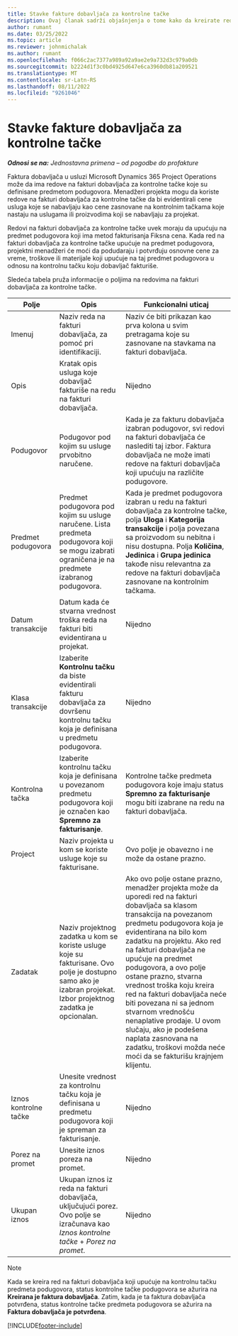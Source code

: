 ```yaml
---
title: Stavke fakture dobavljača za kontrolne tačke
description: Ovaj članak sadrži objašnjenja o tome kako da kreirate redove na fakturi dobavljača za kontrolne tačke na podugovoru.
author: rumant
ms.date: 03/25/2022
ms.topic: article
ms.reviewer: johnmichalak
ms.author: rumant
ms.openlocfilehash: f066c2ac7377a989a92a9ae2e9a732d3c979a0db
ms.sourcegitcommit: b2224d1f3c0bd4925d647e6ca3960db81a209521
ms.translationtype: MT
ms.contentlocale: sr-Latn-RS
ms.lasthandoff: 08/11/2022
ms.locfileid: "9261046"
---
```

# <a name="vendor-invoice-lines-for-milestones"></a>Stavke fakture dobavljača za kontrolne tačke

_**Odnosi se na:** Jednostavna primena – od pogodbe do profakture_

Faktura dobavljača u usluzi Microsoft Dynamics 365 Project Operations može da ima redove na fakturi dobavljača za kontrolne tačke koje su definisane predmetom podugovora. Menadžeri projekta mogu da koriste redove na fakturi dobavljača za kontrolne tačke da bi evidentirali cene usluga koje se nabavljaju kao cene zasnovane na kontrolnim tačkama koje nastaju na uslugama ili proizvodima koji se nabavljaju za projekat.

Redovi na fakturi dobavljača za kontrolne tačke uvek moraju da upućuju na predmet podugovora koji ima metod fakturisanja Fiksna cena. Kada red na fakturi dobavljača za kontrolne tačke upućuje na predmet podugovora, projektni menadžeri će moći da podudaraju i potvrđuju osnovne cene za vreme, troškove ili materijale koji upućuje na taj predmet podugovora u odnosu na kontrolnu tačku koju dobavljač fakturiše.

Sledeća tabela pruža informacije o poljima na redovima na fakturi dobavljača za kontrolne tačke.

| Polje | Opis | Funkcionalni uticaj |
| --- | --- | --- |
| Imenuj | Naziv reda na fakturi dobavljača, za pomoć pri identifikaciji. | Naziv će biti prikazan kao prva kolona u svim pretragama koje su zasnovane na stavkama na fakturi dobavljača. |
| Opis | Kratak opis usluga koje dobavljač fakturiše na redu na fakturi dobavljača. | Nijedno |
| Podugovor | Podugovor pod kojim su usluge prvobitno naručene. | Kada je za fakturu dobavljača izabran podugovor, svi redovi na fakturi dobavljača će naslediti taj izbor. Faktura dobavljača ne može imati redove na fakturi dobavljača koji upućuju na različite podugovore. |
| Predmet podugovora | Predmet podugovora pod kojim su usluge naručene. Lista predmeta podugovora koji se mogu izabrati ograničena je na predmete izabranog podugovora. | Kada je predmet podugovora izabran u redu na fakturi dobavljača za kontrolne tačke, polja **Uloga** i **Kategorija transakcije** i polja povezana sa proizvodom su nebitna i nisu dostupna. Polja **Količina**, **Jedinica** i **Grupa jedinica** takođe nisu relevantna za redove na fakturi dobavljača zasnovane na kontrolnim tačkama. |
| Datum transakcije | Datum kada će stvarna vrednost troška reda na fakturi biti evidentirana u projekat. | Nijedno |
| Klasa transakcije | Izaberite **Kontrolnu tačku** da biste evidentirali fakturu dobavljača za dovršenu kontrolnu tačku koja je definisana u predmetu podugovora. | Nijedno |
| Kontrolna tačka | Izaberite kontrolnu tačku koja je definisana u povezanom predmetu podugovora koji je označen kao **Spremno za fakturisanje**. | Kontrolne tačke predmeta podugovora koje imaju status **Spremno za fakturisanje** mogu biti izabrane na redu na fakturi dobavljača. |
| Project | Naziv projekta u kom se koriste usluge koje su fakturisane. | Ovo polje je obavezno i ne može da ostane prazno. |
| Zadatak | Naziv projektnog zadatka u kom se koriste usluge koje su fakturisane. Ovo polje je dostupno samo ako je izabran projekat. Izbor projektnog zadatka je opcionalan. | Ako ovo polje ostane prazno, menadžer projekta može da uporedi red na fakturi dobavljača sa klasom transakcija na povezanom predmetu podugovora koja je evidentirana na bilo kom zadatku na projektu. Ako red na fakturi dobavljača ne upućuje na predmet podugovora, a ovo polje ostane prazno, stvarna vrednost troška koju kreira red na fakturi dobavljača neće biti povezana ni sa jednom stvarnom vrednošću nenaplative prodaje. U ovom slučaju, ako je podešena naplata zasnovana na zadatku, troškovi možda neće moći da se fakturišu krajnjem klijentu. |
| Iznos kontrolne tačke | Unesite vrednost za kontrolnu tačku koja je definisana u predmetu podugovora koji je spreman za fakturisanje. | Nijedno |
| Porez na promet | Unesite iznos poreza na promet. | Nijedno |
| Ukupan iznos | Ukupan iznos iz reda na fakturi dobavljača, uključujući porez. Ovo polje se izračunava kao *Iznos kontrolne tačke* + *Porez na promet*. | Nijedno |

> [!NOTE]
> Kada se kreira red na fakturi dobavljača koji upućuje na kontrolnu tačku predmeta podugovora, status kontrolne tačke podugovora se ažurira na **Kreirana je faktura dobavljača**. Zatim, kada je ta faktura dobavljača potvrđena, status kontrolne tačke predmeta podugovora se ažurira na **Faktura dobavljača je potvrđena**.

[!INCLUDE[footer-include](../../includes/footer-banner.md)]
